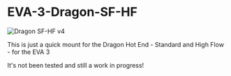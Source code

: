 # EVA-3-Dragon-SF-HF

![Dragon SF-HF v4](https://user-images.githubusercontent.com/61649682/178138830-964f340a-a643-401c-954f-af956d593135.png)

This is just a quick mount for the Dragon Hot End - Standard and High Flow - for the EVA 3

It's not been tested and still a work in progress!
